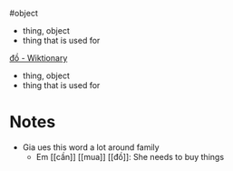 #object 

- thing, object
- thing that is used for 

[đồ - Wiktionary](https://en.wiktionary.org/wiki/%C4%91%E1%BB%93)
- thing, object
- thing that is used for 


# Notes
- Gia ues this word a lot around family
	- Em [[cần]] [[mua]] [[đồ]]: She needs to buy things
